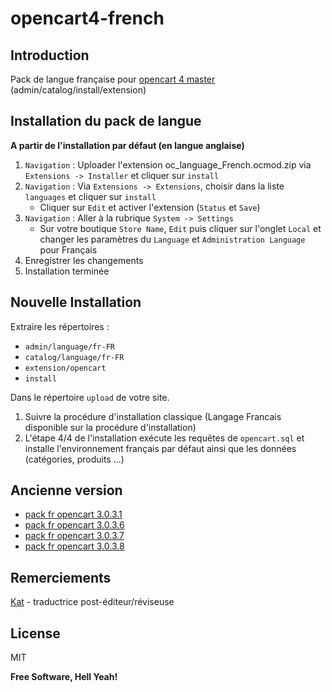 # opencart4-french

## Introduction

Pack de langue française pour [opencart 4 master](https://github.com/opencart/opencart/tree/bd3b811b6546ddec9f5c111cfdd7b7acac25d8fd) (admin/catalog/install/extension)

## Installation du pack de langue  

__A partir de l'installation par défaut (en langue anglaise)__

1. `Navigation` : Uploader l'extension oc_language_French.ocmod.zip via `Extensions -> Installer` et cliquer sur `install` 
1. `Navigation` : Via `Extensions -> Extensions`, choisir dans la liste `languages` et cliquer sur `install`
   * Cliquer sur `Edit` et activer l'extension (`Status` et `Save`)
1. `Navigation` : Aller à la rubrique `System -> Settings`
   * Sur votre boutique `Store Name`, `Edit` puis cliquer sur l'onglet `Local` et changer les paramètres du `Language` et `Administration Language` pour Français
1. Enregistrer les changements
1. Installation terminée

## Nouvelle Installation

Extraire les répertoires : 

- `admin/language/fr-FR`
- `catalog/language/fr-FR`
- `extension/opencart`
- `install`

Dans le répertoire `upload` de votre site.

1. Suivre la procédure d'installation classique (Langage Francais disponible sur la procédure d'installation)
2. L'étape 4/4 de l'installation exécute les requêtes de `opencart.sql` et installe l'environnement français par défaut ainsi que les données (catégories, produits ...)

## Ancienne version

- [pack fr opencart 3.0.3.1](https://github.com/picsouds/langue_opencart3_fr/tree/3.0.3.1) 
- [pack fr opencart 3.0.3.6](https://github.com/picsouds/langue_opencart3_fr/tree/3.0.3.6) 
- [pack fr opencart 3.0.3.7](https://github.com/picsouds/langue_opencart3_fr/tree/3.0.3.7)
- [pack fr opencart 3.0.3.8](https://github.com/picsouds/langue_opencart3_fr/tree/master)

## Remerciements

[Kat](mailto:katydy3@gmail.com) - traductrice post-éditeur/réviseuse 

## License

MIT

**Free Software, Hell Yeah!**





